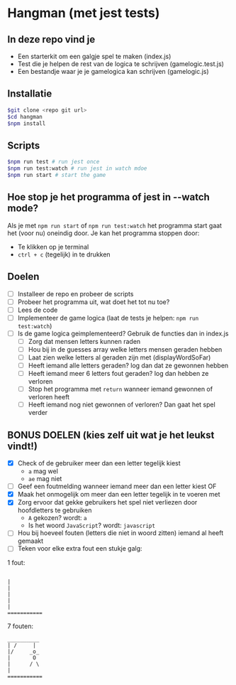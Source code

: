 # Hangman (met jest tests)

## In deze repo vind je

- Een starterkit om een galgje spel te maken (index.js)
- Test die je helpen de rest van de logica te schrijven (gamelogic.test.js)
- Een bestandje waar je je gamelogica kan schrijven (gamelogic.js)

## Installatie

```bash
$git clone <repo git url>
$cd hangman
$npm install
```

## Scripts

```bash
$npm run test # run jest once
$npm run test:watch # run jest in watch mdoe
$npm run start # start the game
```

## Hoe stop je het programma of jest in --watch mode?

Als je met `npm run start` of `npm run test:watch` het programma start gaat het (voor nu) oneindig door.
Je kan het programma stoppen door:

- Te klikken op je terminal
- `ctrl + c` (tegelijk) in te drukken

## Doelen

- [ ] Installeer de repo en probeer de scripts
- [ ] Probeer het programma uit, wat doet het tot nu toe?
- [ ] Lees de code
- [ ] Implementeer de game logica (laat de tests je helpen: `npm run test:watch`)
- [ ] Is de game logica geimplementeerd? Gebruik de functies dan in index.js
  - [ ] Zorg dat mensen letters kunnen raden
  - [ ] Hou bij in de guesses array welke letters mensen geraden hebben
  - [ ] Laat zien welke letters al geraden zijn met (displayWordSoFar)
  - [ ] Heeft iemand alle letters geraden? log dan dat ze gewonnen hebben
  - [ ] Heeft iemand meer 6 letters fout geraden? log dan hebben ze verloren
  - [ ] Stop het programma met `return` wanneer iemand gewonnen of verloren heeft
  - [ ] Heeft iemand nog niet gewonnen of verloren? Dan gaat het spel verder

## BONUS DOELEN (kies zelf uit wat je het leukst vindt!)

- [x] Check of de gebruiker meer dan een letter tegelijk kiest
  - `a` mag wel
  - `ae` mag niet
- [ ] Geef een foutmelding wanneer iemand meer dan een letter kiest
      OF
- [x] Maak het onmogelijk om meer dan een letter tegelijk in te voeren met
- [x] Zorg ervoor dat gekke gebruikers het spel niet verliezen door hoofdletters te gebruiken
  - `A` gekozen? wordt: `a`
  - Is het woord `JavaScript`? wordt: `javascript`
- [ ] Hou bij hoeveel fouten (letters die niet in woord zitten) iemand al heeft gemaakt
- [ ] Teken voor elke extra fout een stukje galg:

1 fout:

```

|
|
|
|
|
===========
```

7 fouten:

```
__________
| /     |
|/     _o_
|       O
|      / \
|
===========
```
